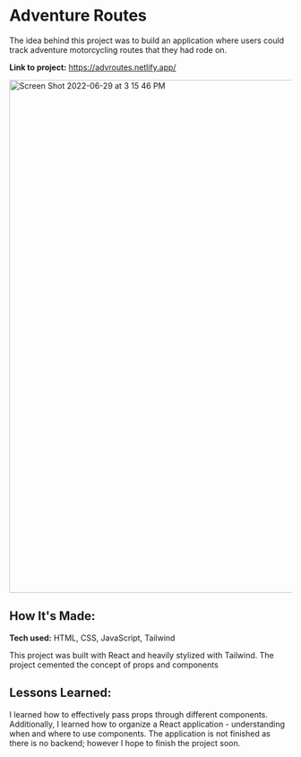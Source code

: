 # Adventure Routes

The idea behind this project was to build an application where users could track adventure motorcycling routes that they had rode on.

**Link to project:** https://advroutes.netlify.app/

<img width="916" alt="Screen Shot 2022-06-29 at 3 15 46 PM" src="https://user-images.githubusercontent.com/62025065/176517852-2bca580d-2578-454c-8db6-16a7e043ecc7.png">


## How It's Made:

**Tech used:** HTML, CSS, JavaScript, Tailwind

This project was built with React and heavily stylized with Tailwind. The project cemented the concept of props and components

## Lessons Learned:

I learned how to effectively pass props through different components. Additionally, I learned how to organize a React application - understanding when and where to use components. The application is not finished as there is no backend; however I hope to finish the project soon.
